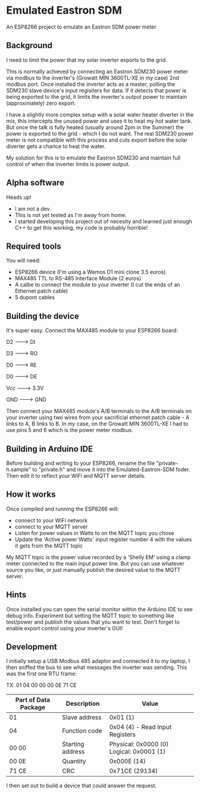 # Emulated Eastron SDM
 An ESP8266 project to emulate an Eastron SDM power meter

 ## Background

 I need to limit the power that my solar inverter exports to the grid.
 
 This is normally achieved by connecting an Eastron SDM230 power meter via modbus to the inverter's (Growatt MIN 3600TL-XE in my case) 2nd modbus port. Once installed the inverter acts as a master, polling the SDM230 slave device's input regisiters for data. If it detects that power is being exported to the grid, it limits the inverter's output power to maintain (approximately) zero export.

 I have a slightly more complex setup with a solar water heater diverter in the mix, this intercepts the unused power and uses it to heat my hot water tank. But once the talk is fully heated (usually around 2pm in the Summer) the power is exported to the grid - which I do not want. The real SDM230 power meter is not compatible with this process and cuts export before the solar diverter gets a chance to heat the water.

 My solution for this is to emulate the Eastron SDM230 and maintain full control of when the inverter limits is power output.

 ## Alpha software

 Heads up!
 - I am not a dev.
 - This is not yet tested as I'm away from home.
 - I started developing this project out of necesity and learned just enough C++ to get this working, my code is probably horrible!

 ## Required tools

 You will need:
-  ESP8266 device (I'm using a Wemos D1 mini clone 3.5 euros)
-  MAX485 TTL to RS-485 Interface Module (2 euros)
-  A calbe to connect the module to your inverter (I cut the ends of an Ethernet patch cable)
-  5 dupont cables

## Building the device

It's super easy. Connect the MAX485 module to your ESP8266 board:

D2	  ---> DI

D3	  ---> RO

D0	  ---> RE

D0	  ---> DE

Vcc	  ---> 3.3V

GND   ---> GND

Then connect your MAX485 module's A/B terminals to the A/B terminals on your inverter using two wires from your sacrificial ethernet patch cable - A links to A, B links to B. In my case, on the Growatt MIN 3600TL-XE I had to use pins 5 and 6 which is the power meter modbus.

## Building in Arduino IDE

Before building and writing to your ESP8266, rename the file "private-h.sample" to "private.h" and move it into the Emulated-Eastron-SDM foder. Then edit it to reflect your WiFi and MQTT server details.

## How it works

Once compiled and running the ESP8266 will:

- connect to your WiFi network
- connect to your MQTT server
- Listen for power values in Watts to on the MQTT topic you chose
- Update the 'Active power Watts' input register number 4 with the values it gets from the MQTT topic

My MQTT topic is the power value recorded by a 'Shelly EM' using a clamp meter connected to the main input power line. But you can use whatever source you like, or just manually publish the desired value to the MQTT server.


## Hints

Once installed you can open the serial monitor within the Arduino IDE to see debug info.
Experiment but setting the MQTT topic to something like test/power and publish the values that you want to test.
Don't forget to enable export control using your inverter's GUI!

## Development

I initially setup a USB Modbus 485 adaptor and connected it to my laptop, I then sniffed the bus to see what messages the inverter was sending. This was the first one RTU frame:

TX: 01 04 00 00 00 0E 71 CE

Part of Data Package |  Description | Value
----------------|-------------|-----------
01 | Slave address | 0x01 (1)
04 | Function code | 0x04 (4) - Read Input Registers
00 00 | Starting address | Physical: 0x0000 (0) Logical: 0x0001 (1)
00 0E | Quantity | 0x000E (14)
71 CE | CRC | 0x71CE (29134)

I then set out to build a device that could answer the request.